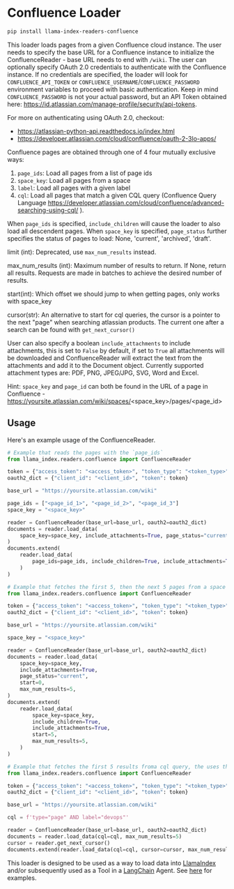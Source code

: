 # Confluence Loader

```bash
pip install llama-index-readers-confluence
```

This loader loads pages from a given Confluence cloud instance. The user needs to specify the base URL for a Confluence
instance to initialize the ConfluenceReader - base URL needs to end with `/wiki`. The user can optionally specify
OAuth 2.0 credentials to authenticate with the Confluence instance. If no credentials are specified, the loader will
look for `CONFLUENCE_API_TOKEN` or `CONFLUENCE_USERNAME`/`CONFLUENCE_PASSWORD` environment variables to proceed with basic authentication.
Keep in mind `CONFLUENCE_PASSWORD` is not your actual password, but an API Token obtained here: https://id.atlassian.com/manage-profile/security/api-tokens.

For more on authenticating using OAuth 2.0, checkout:

- https://atlassian-python-api.readthedocs.io/index.html
- https://developer.atlassian.com/cloud/confluence/oauth-2-3lo-apps/

Confluence pages are obtained through one of 4 four mutually exclusive ways:

1. `page_ids`: Load all pages from a list of page ids
2. `space_key`: Load all pages from a space
3. `label`: Load all pages with a given label
4. `cql`: Load all pages that match a given CQL query (Confluence Query Language https://developer.atlassian.com/cloud/confluence/advanced-searching-using-cql/ ).

When `page_ids` is specified, `include_children` will cause the loader to also load all descendent pages.
When `space_key` is specified, `page_status` further specifies the status of pages to load: None, 'current', 'archived', 'draft'.

limit (int): Deprecated, use `max_num_results` instead.

max_num_results (int): Maximum number of results to return. If None, return all results. Requests are made in batches to achieve the desired number of results.

start(int): Which offset we should jump to when getting pages, only works with space_key

cursor(str): An alternative to start for cql queries, the cursor is a pointer to the next "page" when searching atlassian products. The current one after a search can be found with `get_next_cursor()`

User can also specify a boolean `include_attachments` to
include attachments, this is set to `False` by default, if set to `True` all attachments will be downloaded and
ConfluenceReader will extract the text from the attachments and add it to the Document object.
Currently supported attachment types are: PDF, PNG, JPEG/JPG, SVG, Word and Excel.

Hint: `space_key` and `page_id` can both be found in the URL of a page in Confluence - https://yoursite.atlassian.com/wiki/spaces/<space_key>/pages/<page_id>

## Usage

Here's an example usage of the ConfluenceReader.

```python
# Example that reads the pages with the `page_ids`
from llama_index.readers.confluence import ConfluenceReader

token = {"access_token": "<access_token>", "token_type": "<token_type>"}
oauth2_dict = {"client_id": "<client_id>", "token": token}

base_url = "https://yoursite.atlassian.com/wiki"

page_ids = ["<page_id_1>", "<page_id_2>", "<page_id_3"]
space_key = "<space_key>"

reader = ConfluenceReader(base_url=base_url, oauth2=oauth2_dict)
documents = reader.load_data(
    space_key=space_key, include_attachments=True, page_status="current"
)
documents.extend(
    reader.load_data(
        page_ids=page_ids, include_children=True, include_attachments=True
    )
)
```

```python
# Example that fetches the first 5, then the next 5 pages from a space
from llama_index.readers.confluence import ConfluenceReader

token = {"access_token": "<access_token>", "token_type": "<token_type>"}
oauth2_dict = {"client_id": "<client_id>", "token": token}

base_url = "https://yoursite.atlassian.com/wiki"

space_key = "<space_key>"

reader = ConfluenceReader(base_url=base_url, oauth2=oauth2_dict)
documents = reader.load_data(
    space_key=space_key,
    include_attachments=True,
    page_status="current",
    start=0,
    max_num_results=5,
)
documents.extend(
    reader.load_data(
        space_key=space_key,
        include_children=True,
        include_attachments=True,
        start=5,
        max_num_results=5,
    )
)
```

```python
# Example that fetches the first 5 results froma cql query, the uses the cursor to pick up on the next element
from llama_index.readers.confluence import ConfluenceReader

token = {"access_token": "<access_token>", "token_type": "<token_type>"}
oauth2_dict = {"client_id": "<client_id>", "token": token}

base_url = "https://yoursite.atlassian.com/wiki"

cql = f'type="page" AND label="devops"'

reader = ConfluenceReader(base_url=base_url, oauth2=oauth2_dict)
documents = reader.load_data(cql=cql, max_num_results=5)
cursor = reader.get_next_cursor()
documents.extend(reader.load_data(cql=cql, cursor=cursor, max_num_results=5))
```

This loader is designed to be used as a way to load data into [LlamaIndex](https://github.com/run-llama/llama_index/tree/main/llama_index) and/or subsequently used as a Tool in a [LangChain](https://github.com/hwchase17/langchain) Agent. See [here](https://github.com/emptycrown/llama-hub/tree/main) for examples.
